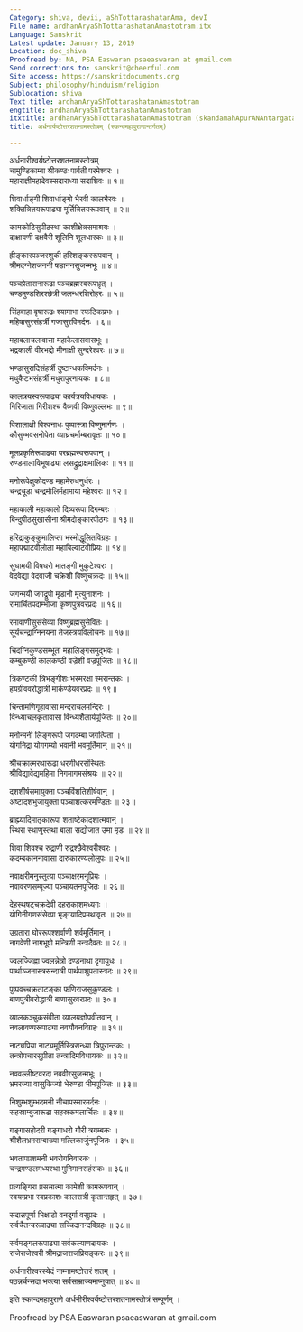 ```yaml
---
Category: shiva, devii, aShTottarashatanAma, devI
File name: ardhanAryaShTottarashatanAmastotram.itx
Language: Sanskrit
Latest update: January 13, 2019
Location: doc_shiva
Proofread by: NA, PSA Easwaran psaeaswaran at gmail.com
Send corrections to: sanskrit@cheerful.com
Site access: https://sanskritdocuments.org
Subject: philosophy/hinduism/religion
Sublocation: shiva
Text title: ardhanAryaShTottarashatanAmastotram
engtitle: ardhanAryaShTottarashatanAmastotram
itxtitle: ardhanAryaShTottarashatanAmastotram (skandamahApurANAntargatam)
title: अर्धनार्यष्टोत्तरशतनामस्तोत्रम् (स्कन्दमहापुराणान्तर्गतम्)

---
```

  
 अर्धनारीश्वर्यष्टोत्तरशतनामस्तोत्रम्   
चामुण्डिकाम्बा श्रीकण्ठः पार्वती परमेश्वरः ।  
महाराज्ञीमहादेवस्सदाराध्या सदाशिवः ॥ १॥  
  
शिवार्धाङ्गी शिवार्धाङ्गो भैरवी कालभैरवः ।  
शक्तित्रितयरूपाढ्या मूर्तित्रितयरूपवान् ॥ २॥  
  
कामकोटिसुपीठस्था काशीक्षेत्रसमाश्रयः ।  
दाक्षायणी दक्षवैरी शूलिनि शूलधारकः ॥ ३॥  
  
ह्रीङ्कारपञ्जरशुकी हरिशङ्कररूपवान् ।  
श्रीमदग्नेशजननी षडाननसुजन्मभूः ॥ ४॥  
  
पञ्चप्रेतासनारूढा पञ्चब्रह्मस्वरूपभ्रृत् ।  
चण्डमुण्डशिरश्छेत्री जलन्धरशिरोहरः ॥ ५॥  
  
सिंहवाहा वृषारूढः श्यामाभा स्फटिकप्रभः ।  
महिषासुरसंहर्त्री गजासुरविमर्दनः ॥ ६॥  
  
महाबलाचलावासा महाकैलासवासभूः ।  
भद्रकाली वीरभद्रो मीनाक्षी सुन्दरेश्वरः ॥ ७॥  
  
भण्डासुरादिसंहर्त्री दुष्टान्धकविमर्दनः ।  
मधुकैटभसंहर्त्री मधुरापुरनायकः ॥ ८॥  
  
कालत्रयस्वरूपाढ्या कार्यत्रयविधायकः ।  
गिरिजाता गिरीशश्च वैष्णवी विष्णुवल्लभः ॥ ९॥  
  
विशालाक्षी विश्वनाधः पुष्पास्त्रा विष्णुमार्गणः ।  
कौसुम्भवसनोपेता व्याघ्रचर्माम्बरावृतः ॥ १०॥  
  
मूलप्रकृतिरूपाढ्या परब्रह्मस्वरूपवान् ।  
रुण्डमालाविभूषाढ्या लसद्रुद्राक्षमालिकः ॥ ११॥  
  
मनोरूपेक्षुकोदण्ड महामेरुधनुर्धरः ।  
चन्द्रचूडा चन्द्रमौलिर्महामाया महेश्वरः ॥ १२॥  
  
महाकाली महाकालो दिव्यरूपा दिगम्बरः ।  
बिन्दुपीठसुखासीना श्रीमदोङ्कारपीठगः ॥ १३॥  
  
हरिद्राकुङ्कुमालिप्ता भस्मोद्धूलितविग्रहः ।  
महापद्माटवीलोला महाबिल्वाटवीप्रियः ॥ १४॥  
  
सुधामयी विषधरो मातङ्गी मुकुटेश्वरः ।  
वेदवेद्या वेदवाजी चक्रेशी विष्णुचक्रदः ॥ १५॥  
  
जगन्मयी जगद्रूपो मृडानी मृत्युनाशनः ।  
रामार्चितपदाम्भोजा कृष्णपुत्रवरप्रदः ॥ १६॥  
  
रमावाणीसुसंसेव्या विष्णुब्रह्मसुसेवितः ।  
सूर्यचन्द्राग्निनयना तेजस्त्रयविलोचनः ॥ १७॥  
  
चिदग्निकुण्डसम्भूता महालिङ्गसमुद्भवः ।  
कम्बुकण्ठी कालकण्ठी वज्रेशी वज्रपूजितः ॥ १८॥  
  
त्रिकण्टकी त्रिभङ्गीशः भस्मरक्षा स्मरान्तकः ।  
हयग्रीववरोद्धात्री मार्कण्डेयवरप्रदः ॥ १९॥  
  
चिन्तामणिगृहावासा मन्दराचलमन्दिरः ।  
विन्ध्याचलकृतावासा विन्ध्यशैलार्यपूजितः ॥ २०॥  
  
मनोन्मनी लिङ्गरूपो जगदम्बा जगत्पिता ।  
योगनिद्रा योगगम्यो भवानी भवमूर्तिमान् ॥ २१॥  
  
श्रीचक्रात्मरथारूढा धरणीधरसंस्थितः  
श्रीविद्यावेद्यमहिमा निगमागमसंश्रयः ॥ २२॥  
  
दशशीर्षसमायुक्ता पञ्चविंशतिशीर्षवान् ।  
अष्टादशभुजायुक्ता पञ्चाशत्करमण्डितः ॥ २३॥  
  
ब्राह्म्यादिमातृकारूपा शताष्टेकादशात्मवान् ।  
स्थिरा स्थाणुस्तथा बाला सद्योजात उमा मृडः ॥ २४॥  
  
शिवा शिवश्च रुद्राणी रुद्रश्छैवेश्वरीश्वरः ।  
कदम्बकाननावासा दारुकारण्यलोलुपः ॥ २५॥  
  
नवाक्षरीमनुस्तुत्या पञ्चाक्षरमनुप्रियः ।  
नवावरणसम्पूज्या पञ्चायतनपूजितः ॥ २६॥  
  
देहस्थषट्चक्रदेवी दहराकाशमध्यगः ।  
योगिनीगणसंसेव्या भृङ्ग्यादिप्रमथावृतः ॥ २७॥  
  
उग्रतारा घोररूपश्शर्वाणी शर्वमूर्तिमान् ।  
नागवेणी नागभूषो मन्त्रिणी मन्त्रदैवतः ॥ २८॥  
  
ज्वलज्जिह्वा ज्वलन्नेत्रो दण्डनाथा दृगायुधः ।  
पार्थाञ्जनास्त्रसन्दात्री पार्थपाशुपतास्त्रदः ॥ २९॥  
  
पुष्पवच्चक्रताटङ्का फणिराजसुकुण्डलः ।  
बाणपुत्रीवरोद्धात्री बाणासुरवरप्रदः ॥ ३०॥  
  
व्यालकञ्चुकसंवीता व्यालयज्ञोपवीतवान् ।  
नवलावण्यरूपाढ्या नवयौवनविग्रहः ॥ ३१॥  
  
नाट्यप्रिया नाट्यमूर्तिस्त्रिसन्ध्या त्रिपुरान्तकः ।  
तन्त्रोपचारसुप्रीता तन्त्रादिमविधायकः ॥ ३२॥  
  
नववल्लीष्टवरदा नववीरसुजन्मभूः ।  
भ्रमरज्या वासुकिज्यो भेरुण्डा भीमपूजितः ॥ ३३॥  
  
निशुम्भशुम्भदमनी नीचापस्मारमर्दनः ।  
सहस्राम्बुजारूढा सहस्रकमलार्चितः ॥ ३४॥  
  
गङ्गासहोदरी गङ्गाधरो गौरी त्रयम्बकः ।  
श्रीशैलभ्रमराम्बाख्या मल्लिकार्जुनपूजितः ॥ ३५॥  
  
भवतापप्रशमनी भवरोगनिवारकः ।  
चन्द्रमण्डलमध्यस्था मुनिमानसहंसकः ॥ ३६॥  
  
प्रत्यङ्गिरा प्रसन्नात्मा कामेशी कामरूपवान् ।  
स्वयम्प्रभा स्वप्रकाशः कालरात्री कृतान्तहृत् ॥ ३७॥  
  
सदान्नपूर्णा भिक्षाटो वनदुर्गा वसुप्रदः ।  
सर्वचैतन्यरूपाढ्या सच्चिदानन्दविग्रहः ॥ ३८॥  
  
सर्वमङ्गलरूपाढ्या सर्वकल्याणदायकः ।  
राजेराजेश्वरी श्रीमद्राजराजप्रियङ्करः ॥ ३९॥  
  
अर्धनारीश्वरस्येदं नाम्नामष्टोत्तरं शतम् ।  
पठन्नर्चन्सदा भक्त्या सर्वसाम्राज्यमाप्नुयात् ॥ ४०॥  
  
इति स्कान्दमहापुराणे अर्धनीरीश्वर्यष्टोत्तरशतनामस्तोत्रं सम्पूर्णम् ।  
  
  
Proofread by PSA Easwaran psaeaswaran at gmail.com  
  
